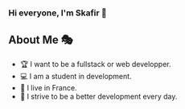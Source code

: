 ### Hi everyone, I'm Skafir 🐺 

<h2> About Me 🎭 </h2>

- 🏆 I want to be a fullstack or web developper.
- 💻 I am a student in development.
- 👯 I live in France.
- 👤 I strive to be a better development every day.

<!--
**Skafir/Skafir** is a ✨ _special_ ✨ repository because its `README.md` (this file) appears on your GitHub profile.
